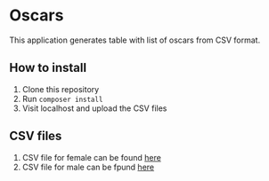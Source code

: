 # Oscars

This application generates table with list of oscars from CSV format. 

## How to install

1. Clone this repository 
2. Run `composer install` 
3. Visit localhost and upload the CSV files

## CSV files 

1. CSV file for female can be found [here](https://people.sc.fsu.edu/~jburkardt/data/csv/oscar_age_female.csv)
2. CSV file for male can be fpund [here](https://people.sc.fsu.edu/~jburkardt/data/csv/oscar_age_male.csv)